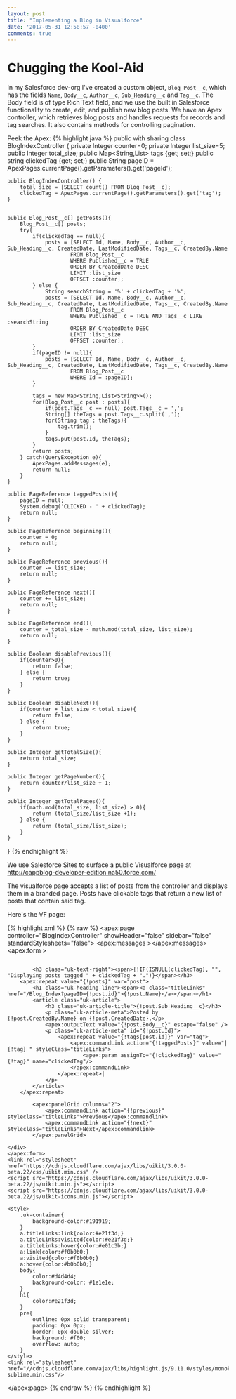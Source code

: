 ```yaml
---
layout: post
title: "Implementing a Blog in Visualforce"
date: '2017-05-31 12:58:57 -0400'
comments: true
---
```

# Chugging the Kool-Aid

In my Salesforce dev-org I've created a custom object, `Blog_Post__c`, which has the fields `Name`, `Body__c`, `Author__c`, `Sub_Heading__c` and `Tag__c`. The Body field is of type Rich Text field, and we use the built in Salesforce functionality to create, edit, and publish new blog posts. We have an Apex controller, which retrieves blog posts and handles requests for records and tag searches. It also contains methods for controlling pagination.

Peek the Apex: <!--more-->
{% highlight java %}
public with sharing class BlogIndexController {
    private Integer counter=0;
    private Integer list_size=5;
    public Integer total_size;
    public Map<String,List<String>> tags {get; set;}
    public string clickedTag {get; set;}
    public String pageID = ApexPages.currentPage().getParameters().get('pageId');
    
    public BlogIndexController() {
        total_size = [SELECT count() FROM Blog_Post__c];
        clickedTag = ApexPages.currentPage().getParameters().get('tag');
    }
    

    public Blog_Post__c[] getPosts(){
        Blog_Post__c[] posts;
        try{
            if(clickedTag == null){
                posts = [SELECT Id, Name, Body__c, Author__c, Sub_Heading__c, CreatedDate, LastModifiedDate, Tags__c, CreatedBy.Name
                        FROM Blog_Post__c 
                        WHERE Published__c = TRUE
                        ORDER BY CreatedDate DESC 
                        LIMIT :list_size 
                        OFFSET :counter];
            } else {
                String searchString = '%' + clickedTag + '%';
                posts = [SELECT Id, Name, Body__c, Author__c, Sub_Heading__c, CreatedDate, LastModifiedDate, Tags__c, CreatedBy.Name
                        FROM Blog_Post__c 
                        WHERE Published__c = TRUE AND Tags__c LIKE :searchString
                        ORDER BY CreatedDate DESC 
                        LIMIT :list_size 
                        OFFSET :counter];
            }
            if(pageID != null){
                posts = [SELECT Id, Name, Body__c, Author__c, Sub_Heading__c, CreatedDate, LastModifiedDate, Tags__c, CreatedBy.Name
                        FROM Blog_Post__c 
                        WHERE Id = :pageID];
            }
            
            tags = new Map<String,List<String>>();
            for(Blog_Post__c post : posts){
                if(post.Tags__c == null) post.Tags__c = ',';
                String[] theTags = post.Tags__c.split(',');
                for(String tag : theTags){
                    tag.trim();
                }
                tags.put(post.Id, theTags);
            } 
            return posts;
        } catch(QueryException e){
            ApexPages.addMessages(e);
            return null;
        }        
    }
    
    public PageReference taggedPosts(){
        pageID = null;
        System.debug('CLICKED - ' + clickedTag);
        return null;
    }
    
    public PageReference beginning(){
        counter = 0;
        return null;
    }
    
    public PageReference previous(){
        counter -= list_size;
        return null;
    }
    
    public PageReference next(){
        counter += list_size;
        return null;
    }
    
    public PageReference end(){
        counter = total_size - math.mod(total_size, list_size);
        return null;
    }
    
    public Boolean disablePrevious(){
        if(counter>0){
            return false;
        } else {
            return true;
        }
    }
    
    public Boolean disableNext(){
        if(counter + list_size < total_size){
            return false;
        } else {
            return true;
        }
    }
    
    public Integer getTotalSize(){
        return total_size;
    }
    
    public Integer getPageNumber(){
        return counter/list_size + 1;
    }
    
    public Integer getTotalPages(){
        if(math.mod(total_size, list_size) > 0){
            return (total_size/list_size +1);
        } else {
            return (total_size/list_size);
        }
    }
}
{% endhighlight %}

We use Salesforce Sites to surface a public Visualforce page at http://cappblog-developer-edition.na50.force.com/

The visualforce page accepts a list of posts from the controller and displays them in a branded page. Posts have clickable tags that return a new list of posts that contain said tag.

Here's the VF page:

{% highlight xml %}
{% raw %}
<apex:page controller="BlogIndexController" showHeader="false" sidebar="false" standardStylesheets="false">
<apex:messages ></apex:messages>
    <title>SF.BLOG</title>
    <apex:form >
    <div class="uk-container uk-dark">
            <img src="{!URLFOR($Resource.logo)}" alt=""/>
            
            <h3 class="uk-text-right"><span>{!IF(ISNULL(clickedTag), "", "Displaying posts tagged " + clickedTag + ".")}</span></h3>
    	<apex:repeat value="{!posts}" var="post">
            <h1 class="uk-heading-line"><span><a class="titleLinks" href="/Blog_Index?pageID={!post.id}">{!post.Name}</a></span></h1>
            <article class="uk-article">
                <h3 class="uk-article-title">{!post.Sub_Heading__c}</h3>
                <p class="uk-article-meta">Posted by {!post.CreatedBy.Name} on {!post.CreatedDate}.</p>
                <apex:outputText value="{!post.Body__c}" escape="false" />
                <p class="uk-article-meta" id="{!post.Id}">
                    <apex:repeat value="{!tags[post.id]}" var="tag">
                        <apex:commandLink action="{!taggedPosts}" value="| {!tag} " styleClass="titleLinks">
                            <apex:param assignTo="{!clickedTag}" value="{!tag}" name="clickedTag"/>
                        </apex:commandLink>
                    </apex:repeat>|
                </p>
            </article>
        </apex:repeat>
        
            <apex:panelGrid columns="2">
                <apex:commandLink action="{!previous}" styleclass="titleLinks">Previous</apex:commandlink>
                <apex:commandLink action="{!next}" styleclass="titleLinks">Next</apex:commandlink>
            </apex:panelGrid>
        
    </div>
    </apex:form>
    <link rel="stylesheet" href="https://cdnjs.cloudflare.com/ajax/libs/uikit/3.0.0-beta.22/css/uikit.min.css" />
    <script src="https://cdnjs.cloudflare.com/ajax/libs/uikit/3.0.0-beta.22/js/uikit.min.js"></script>
    <script src="https://cdnjs.cloudflare.com/ajax/libs/uikit/3.0.0-beta.22/js/uikit-icons.min.js"></script>
    
    <style>
        .uk-container{
            background-color:#191919;
        }
        a.titleLinks:link{color:#e21f3d;}
        a.titleLinks:visited{color:#e21f3d;}
        a.titleLinks:hover{color:#e01c3b;}
        a:link{color:#f0b0b0;}
        a:visited{color:#f0b0b0;}
        a:hover{color:#b0b0b0;}
        body{
            color:#d4d4d4;
            background-color: #1e1e1e;
        }
        h1{
            color:#e21f3d;
        }
        pre{
            outline: 0px solid transparent;
            padding: 0px 0px; 
            border: 0px double silver;
            background: #f00; 
            overflow: auto;
        }
    </style>
    <link rel="stylesheet" href="//cdnjs.cloudflare.com/ajax/libs/highlight.js/9.11.0/styles/monokai-sublime.min.css"/>
<script src="//cdnjs.cloudflare.com/ajax/libs/highlight.js/9.11.0/highlight.min.js"></script>
<script>hljs.initHighlightingOnLoad();</script>
</apex:page>
{% endraw %}
{% endhighlight %}